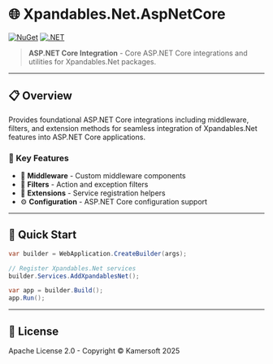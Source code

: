﻿# 🌐 Xpandables.Net.AspNetCore

[![NuGet](https://img.shields.io/badge/NuGet-preview-orange.svg)](https://www.nuget.org/)
[![.NET](https://img.shields.io/badge/.NET-10.0-purple.svg)](https://dotnet.microsoft.com/)

> **ASP.NET Core Integration** - Core ASP.NET Core integrations and utilities for Xpandables.Net packages.

---

## 📋 Overview

Provides foundational ASP.NET Core integrations including middleware, filters, and extension methods for seamless integration of Xpandables.Net features into ASP.NET Core applications.

### 🎯 Key Features

- 🔄 **Middleware** - Custom middleware components
- 🔗 **Filters** - Action and exception filters
- 🔧 **Extensions** - Service registration helpers
- ⚙️ **Configuration** - ASP.NET Core configuration support

---

## 🚀 Quick Start

```csharp
var builder = WebApplication.CreateBuilder(args);

// Register Xpandables.Net services
builder.Services.AddXpandablesNet();

var app = builder.Build();
app.Run();
```

---

## 📄 License

Apache License 2.0 - Copyright © Kamersoft 2025
